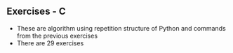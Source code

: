 ## Exercises - C
- These are algorithm using repetition structure of Python and commands from the previous exercises
- There are 29 exercises
